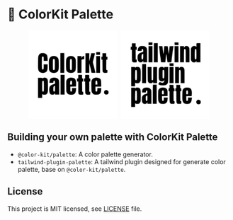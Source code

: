 # 🎨 ColorKit Palette

<div style="display: flex;justify-content: center;gap: 8px;">
  <img src="./tools/color-kit-palette.svg" width="200" height="200" />
  <img src="./apps/website/src/assets/logo.svg" width="200" height="200" />
</div>

## Building your own palette with ColorKit Palette

- `@color-kit/palette`: A color palette generator.
- `tailwind-plugin-palette`: A tailwind plugin designed for generate color palette, base on `@color-kit/palette`.

## License

This project is MIT licensed, see [LICENSE](LICENSE) file.
